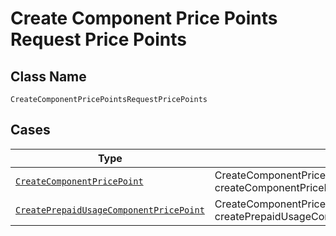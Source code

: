 
# Create Component Price Points Request Price Points

## Class Name

`CreateComponentPricePointsRequestPricePoints`

## Cases

| Type | Factory Method |
|  --- | --- |
| [`CreateComponentPricePoint`](../../../doc/models/create-component-price-point.md) | CreateComponentPricePointsRequestPricePoints.FromCreateComponentPricePoint(CreateComponentPricePoint createComponentPricePoint) |
| [`CreatePrepaidUsageComponentPricePoint`](../../../doc/models/create-prepaid-usage-component-price-point.md) | CreateComponentPricePointsRequestPricePoints.FromCreatePrepaidUsageComponentPricePoint(CreatePrepaidUsageComponentPricePoint createPrepaidUsageComponentPricePoint) |

